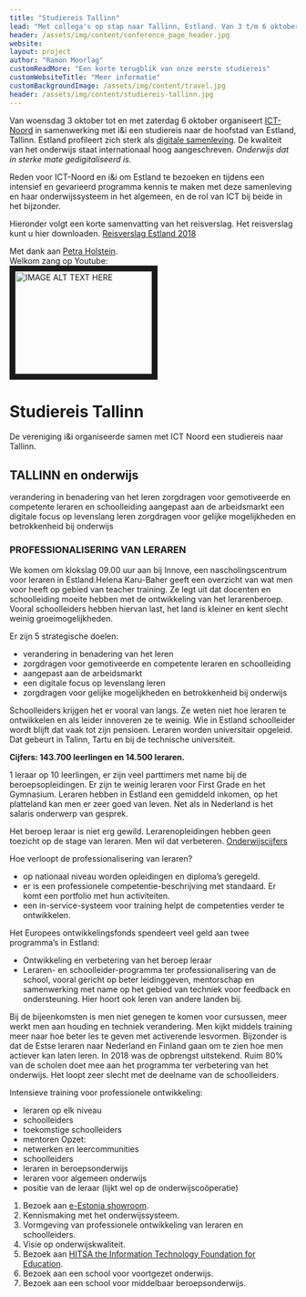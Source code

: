 ```yaml
---
title: "Studiereis Tallinn"
lead: "Met collega's op stap naar Tallinn, Estland. Van 3 t/m 6 oktober 2018."
header: /assets/img/content/conference_page_header.jpg
website: 
layout: project
author: "Ramon Moorlag"
customReadMore: "Een korte terugblik van onze eerste studiereis"
customWebsiteTitle: "Meer informatie"
customBackgroundImage: /assets/img/content/travel.jpg
header: /assets/img/content/studiereis-tallinn.jpg
---
```


Van woensdag 3 oktober tot en met zaterdag 6 oktober organiseert [ICT-Noord](http://ict-noord.nl) in samenwerking met i&i een studiereis naar de hoofstad van Estland, Tallinn.
Estland profileert zich sterk als [digitale samenleving](https://e-estonia.com). De kwaliteit van het onderwijs staat internationaal hoog aangeschreven. *Onderwijs dat in sterke mate gedigitaliseerd is.*

Reden voor ICT-Noord en i&i om Estland te bezoeken en tijdens een intensief en gevarieerd programma kennis te maken met deze samenleving en haar onderwijssysteem in het algemeen, en de rol van ICT bij beide in het bijzonder.

Hieronder volgt een korte samenvatting van het reisverslag. Het reisverslag kunt u hier downloaden.
[Reisverslag Estland 2018](https://drive.google.com/file/d/15TXUiBZtU0KyOXx3IVrGYgOKe1FEEh3W/view?usp=sharing)

Met dank aan [Petra Holstein](http://petraholstein.nl/estonia-douze-points/).  
Welkom zang op Youtube:  
<a href="http://www.youtube.com/watch?feature=player_embedded&v=2LWbrP42aH0
" target="_blank"><img src="http://img.youtube.com/vi/2LWbrP42aH0/0.jpg" 
alt="IMAGE ALT TEXT HERE" width="240" height="180" border="10" /></a>

# Studiereis Tallinn
De vereniging i&i organiseerde samen met ICT Noord een studiereis naar Tallinn. 

## TALLINN en onderwijs
verandering in benadering van het leren
zorgdragen voor gemotiveerde en competente leraren en schoolleiding
aangepast aan de arbeidsmarkt
een digitale focus op levenslang leren
zorgdragen voor gelijke mogelijkheden en betrokkenheid bij onderwijs

### PROFESSIONALISERING VAN LERAREN
We komen om klokslag 09.00 uur aan bij Innove, een nascholingscentrum voor leraren in Estland.Helena Karu-Baher geeft een overzicht van wat men voor heeft op gebied van teacher training. Ze legt uit dat docenten en schoolleiding moeite hebben met de ontwikkeling van het lerarenberoep. Vooral schoolleiders hebben hiervan last, het land is kleiner en kent slecht weinig groeimogelijkheden.

Er zijn 5 strategische doelen:

* verandering in benadering van het leren
* zorgdragen voor gemotiveerde en competente leraren en schoolleiding
* aangepast aan de arbeidsmarkt
* een digitale focus op levenslang leren
* zorgdragen voor gelijke mogelijkheden en betrokkenheid bij onderwijs

Schoolleiders krijgen het er vooral van langs. Ze weten niet hoe leraren te ontwikkelen en als leider innoveren ze te weinig. Wie in Estland schoolleider wordt blijft dat vaak tot zijn pensioen. Leraren worden universitair opgeleid. Dat gebeurt in Talinn, Tartu en bij de technische universiteit.

**Cijfers: 143.700 leerlingen en 14.500 leraren.**

1 leraar op 10 leerlingen, er zijn veel parttimers met name bij de beroepsopleidingen.
Er zijn te weinig leraren voor First Grade en het Gymnasium. Leraren hebben in Estland een gemiddeld inkomen, op het platteland kan men er zeer goed van leven. Net als in Nederland is het salaris onderwerp van gesprek.

Het beroep leraar is niet erg gewild. Lerarenopleidingen hebben geen toezicht op de stage van leraren. Men wil dat verbeteren. [Onderwijscijfers](https://www.haridussilm.ee "Onderwijscijfers Estland")

Hoe verloopt de professionalisering van leraren?
* op nationaal niveau worden opleidingen en diploma’s geregeld.
* er is een professionele competentie-beschrijving met standaard. Er komt een portfolio met hun activiteiten.
* een in-service-systeem voor training helpt de competenties verder te ontwikkelen.

Het Europees ontwikkelingsfonds spendeert veel geld aan twee programma’s in Estland:

* Ontwikkeling en verbetering van het beroep leraar
* Leraren- en schoolleider-programma ter professionalisering van de school, vooral gericht op beter leidinggeven, mentorschap en samenwerking met name op het gebied van techniek voor feedback en ondersteuning. Hier hoort ook leren van andere landen bij.

Bij de bijeenkomsten is men niet genegen te komen voor cursussen, meer werkt men aan houding en techniek verandering. Men kijkt middels training meer naar hoe beter les te geven met activerende lesvormen. Bijzonder is dat de Estse leraren naar Nederland en Finland gaan om te zien hoe men actiever kan laten leren. In 2018 was de opbrengst uitstekend. Ruim 80% van de scholen doet mee aan het programma ter verbetering van het onderwijs. Het loopt zeer slecht met de deelname van de schoolleiders.

Intensieve training voor professionele ontwikkeling:
* leraren op elk niveau
* schoolleiders
* toekomstige schoolleiders
* mentoren
Opzet:
* netwerken en leercommunities
* schoolleiders
* leraren in beroepsonderwijs
* leraren voor algemeen onderwijs
* positie van de leraar (lijkt wel op de onderwijscoöperatie)



1. Bezoek aan [e-Estonia showroom](https://e-estonia.com/showroom).
2. Kennismaking met het onderwijssysteem.
3. Vormgeving van professionele ontwikkeling van leraren en schoolleiders.
4. Visie op onderwijskwaliteit.
5. Bezoek aan [HITSA the Information Technology Foundation for Education](https://www.hitsa.ee).
6. Bezoek aan een school voor voortgezet onderwijs.
7. Bezoek aan een school voor middelbaar beroepsonderwijs.
